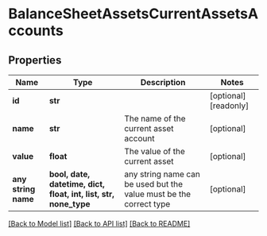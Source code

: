 # BalanceSheetAssetsCurrentAssetsAccounts


## Properties
Name | Type | Description | Notes
------------ | ------------- | ------------- | -------------
**id** | **str** |  | [optional] [readonly] 
**name** | **str** | The name of the current asset account | [optional] 
**value** | **float** | The value of the current asset | [optional] 
**any string name** | **bool, date, datetime, dict, float, int, list, str, none_type** | any string name can be used but the value must be the correct type | [optional]

[[Back to Model list]](../../README.md#documentation-for-models) [[Back to API list]](../../README.md#documentation-for-api-endpoints) [[Back to README]](../../README.md)


